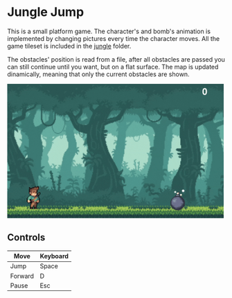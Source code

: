 # Jungle Jump

This is a small platform game. The character's and bomb's animation is implemented by changing pictures every time the character moves.
All the game tileset is included in the [jungle](https://github.com/nandor23/platform-game/tree/main/jungle) folder.

The obstacles' position is read from a file, after all obstacles are passed you can still continue until you want, but on a flat surface. The map is updated dinamically, meaning that only the current obstacles are shown.

<img src="https://github.com/nandor23/platform-game/blob/main/gif_1.gif" alt="drawing" width="500"/>



## Controls

| Move         | Keyboard  |
|--------------|-----------|
| Jump         | Space     |
| Forward      | D         |
| Pause        | Esc       |
